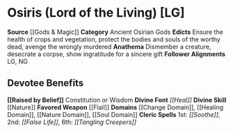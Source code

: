 ﻿---
ability:
- Constitution
- Wisdom
ability_boost:
- Constitution
- Wisdom
alignment: LG
deity:
- '[[DATABASE/deity/Osiris|Osiris]]'
deity_category: Ancient Osirian Gods
divine_font: Heal
domain:
- '[[DATABASE/domain/Change Domain|Change]]'
- '[[DATABASE/domain/Healing Domain|Healing]]'
- '[[DATABASE/domain/Nature Domain|Nature]]'
- '[[DATABASE/domain/Soul Domain|Soul]]'
favored_weapon: '[[DATABASE/weapon/Flail|Flail]]'
follower_alignment:
- LG
- NG
id: '56'
name: Osiris
rarity: Common
skill:
- '[[DATABASE/skill/Nature|Nature]]'
source: '[[DATABASE/source/Gods & Magic|Gods & Magic]]'
trait: null
type: Deity

---
# Osiris (Lord of the Living) [LG]

**Source** [[Gods & Magic]] 
**Category** Ancient Osirian Gods
**Edicts** Ensure the health of crops and vegetation, protect the bodies and souls of the worthy dead, avenge the wrongly murdered
**Anathema** Dismember a creature, desecrate a corpse, show ingratitude for a sincere gift
**Follower Alignments** LG, NG

## Devotee Benefits

**[[Raised by Belief]]** Constitution or Wisdom
**Divine Font** _[[Heal]]_
**Divine Skill** [[Nature]]
**Favored Weapon** [[Flail]]
**Domains** [[Change Domain]], [[Healing Domain]], [[Nature Domain]], [[Soul Domain]]
**Cleric Spells** 1st: _[[Soothe]]_, 2nd: _[[False Life]]_, 6th: _[[Tangling Creepers]]_